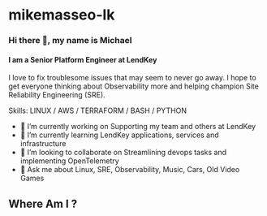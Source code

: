 # mikemasseo-lk
### Hi there 👋, my name is Michael
#### I am a Senior Platform Engineer at LendKey


I love to fix troublesome issues that may seem to never go away.
I hope to get everyone thinking about Observability more and helping champion Site Reliability Engineering (SRE).

Skills: LINUX / AWS / TERRAFORM / BASH / PYTHON

- 🔭 I’m currently working on Supporting my team and others at LendKey 
- 🌱 I’m currently learning LendKey applications, services and infrastructure 
- 👯 I’m looking to collaborate on Streamlining devops tasks and implementing OpenTelemetry 
- 💬 Ask me about Linux, SRE, Observability, Music, Cars, Old Video Games 


## Where Am I ?



